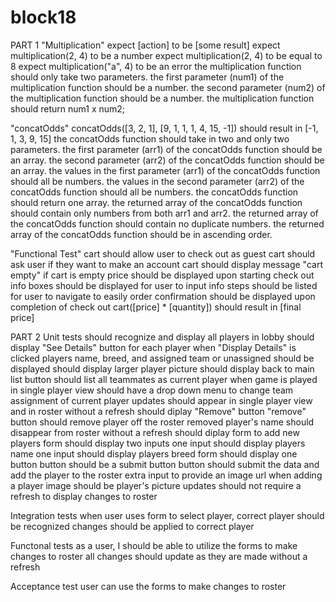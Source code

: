 # block18
PART 1
"Multiplication"
expect [action] to be [some result]
expect multiplication(2, 4) to be a number
expect multiplication(2, 4) to be equal to 8
expect multiplication("a", 4) to be an error
the multiplication function should only take two parameters.
the first parameter (num1) of the multiplication function should be a number.
the second parameter (num2) of the multiplication function should be a number.
the multiplication function should return num1 x num2;

"concatOdds"
concatOdds([3, 2, 1], [9, 1, 1, 1, 4, 15, -1])
should result in [-1, 1, 3, 9, 15]
the concatOdds function should take in two and only two parameters.
the first parameter (arr1) of the concatOdds function should be an array.
the second parameter (arr2) of the concatOdds function should be an array.
the values in the first parameter (arr1) of the concatOdds function should all be numbers.
the values in the second parameter (arr2) of the concatOdds function should all be numbers.
the concatOdds function should return one array.
the returned array of the concatOdds function should contain only numbers from both arr1 and arr2.
the returned array of the concatOdds function should contain no duplicate numbers.
the returned array of the concatOdds function should be in ascending order.

"Functional Test"
cart should allow user to check out as guest
cart should ask user if they want to make an account
cart should display message "cart empty" if cart is empty
price should be displayed upon starting check out
info boxes should be displayed for user to input info
steps should be listed for user to navigate to easily
order confirmation should be displayed upon completion of check out
cart([price] * [quantity])
should result in [final price]

PART 2
Unit tests
should recognize and display all players in lobby
should display "See Details" button for each player
 when "Display Details" is clicked players name, breed, and assigned team or unassigned should be displayed
 should display larger player picture
 should display back to main list button
 should list all teammates as current player when game is played in single player view
 should have a drop down menu to change team assignment of current player
 updates should appear in single player view and in roster without a refresh
should diplay "Remove" button
 "remove" button should remove player off the roster
 removed player's name should disappear from roster without a refresh
should diplay form to add new players
form should display two inputs
 one input should display players name
 one input should display players breed
form should display one button
 button should be a submit button
 button should submit the data and add the player to the roster
 extra input to provide an image url when adding a player
 image should be player's picture
updates should not require a refresh to display changes to roster

Integration tests
when user uses form to select player, correct player should be recognized
changes should be applied to correct player

Functonal tests
as a user, I should be able to utilize the forms to make changes to roster
all changes should update as they are made without a refresh

Acceptance test
user can use the forms to make changes to roster



